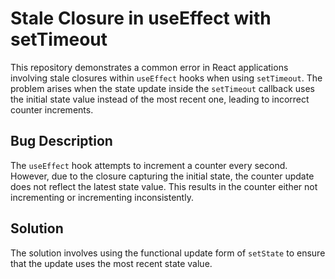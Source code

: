 # Stale Closure in useEffect with setTimeout

This repository demonstrates a common error in React applications involving stale closures within `useEffect` hooks when using `setTimeout`. The problem arises when the state update inside the `setTimeout` callback uses the initial state value instead of the most recent one, leading to incorrect counter increments.

## Bug Description
The `useEffect` hook attempts to increment a counter every second. However, due to the closure capturing the initial state, the counter update does not reflect the latest state value. This results in the counter either not incrementing or incrementing inconsistently.

## Solution
The solution involves using the functional update form of `setState` to ensure that the update uses the most recent state value.
